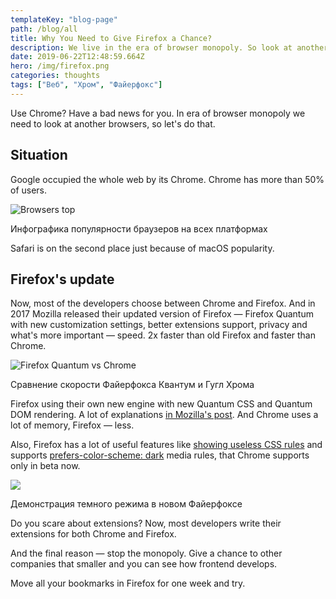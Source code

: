 ```yaml
---
templateKey: "blog-page"
path: /blog/all
title: Why You Need to Give Firefox a Chance?
description: We live in the era of browser monopoly. So look at another browser!
date: 2019-06-22T12:48:59.664Z
hero: /img/firefox.png
categories: thoughts
tags: ["Веб", "Хром", "Файерфокс"]
---
```


Use Chrome? Have a bad news for you. In era of browser monopoly we need to look at another browsers, so let's do that.

## Situation

Google occupied the whole web by its Chrome. Chrome has more than 50% of users.

![Browsers top](/img/browser-stats.jpg)

<figcaption>Инфографика популярности браузеров на всех платформах</figcaption>

Safari is on the second place just because of macOS popularity.

## Firefox's update

Now, most of the developers choose between Chrome and Firefox. And in 2017 Mozilla released their updated version of Firefox — Firefox Quantum with new customization settings, better extensions support, privacy and what's more important — speed. 2x faster than old Firefox and faster than Chrome.

![Firefox Quantum vs Chrome](/static/firefox-vs-chrome.jpg)

<figcaption>Сравнение скорости Файерфокса Квантум и Гугл Хрома</figcaption>

Firefox using their own new engine with new Quantum CSS and Quantum DOM rendering. A lot of explanations [in Mozilla's post](https://hacks.mozilla.org/2017/11/entering-the-quantum-era-how-firefox-got-fast-again-and-where-its-going-to-get-faster/). And Chrome uses a lot of memory, Firefox — less.

Also, Firefox has a lot of useful features like [showing useless CSS rules](https://twitter.com/nicolaschevobbe/status/1135798960361263104) and supports [prefers-color-scheme: dark](https://hacks.mozilla.org/2019/05/firefox-67-dark-mode-css-webrender/) media rules, that Chrome supports only in beta now.

![](firefox-dark.png)

<figcaption>Демонстрация темного режима в новом Файерфоксе</figcaption>

Do you scare about extensions? Now, most developers write their extensions for both Chrome and Firefox.

And the final reason — stop the monopoly. Give a chance to other companies that smaller and you can see how frontend develops.

Move all your bookmarks in Firefox for one week and try.
